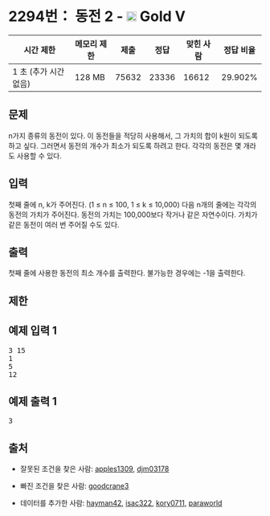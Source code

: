 # 2294번： 동전 2 - <img src="https://static.solved.ac/tier_small/11.svg" style="height:20px" /> Gold V



| 시간 제한 | 메모리 제한 | 제출 | 정답 | 맞힌 사람 | 정답 비율 |
| --- | --- | --- | --- | --- | --- |
| 1 초 (추가 시간 없음) | 128 MB | 75632 | 23336 | 16612 | 29.902% |
## 문제

n가지 종류의 동전이 있다. 이 동전들을 적당히 사용해서, 그 가치의 합이 k원이 되도록 하고 싶다. 그러면서 동전의 개수가 최소가 되도록 하려고 한다. 각각의 동전은 몇 개라도 사용할 수 있다.

## 입력

첫째 줄에 n, k가 주어진다. (1 ≤ n ≤ 100, 1 ≤ k ≤ 10,000) 다음 n개의 줄에는 각각의 동전의 가치가 주어진다. 동전의 가치는 100,000보다 작거나 같은 자연수이다. 가치가 같은 동전이 여러 번 주어질 수도 있다.

## 출력

첫째 줄에 사용한 동전의 최소 개수를 출력한다. 불가능한 경우에는 -1을 출력한다.

## 제한

## 예제 입력 1

<pre>3 15
1
5
12
</pre>
## 예제 출력 1

<pre>3
</pre>
## 출처

- 잘못된 조건을 찾은 사람: [apples1309](/user/apples1309), [djm03178](/user/djm03178)

- 빠진 조건을 찾은 사람: [goodcrane3](/user/goodcrane3)

- 데이터를 추가한 사람: [hayman42](/user/hayman42), [isac322](/user/isac322), [kory0711](/user/kory0711), [paraworld](/user/paraworld)
